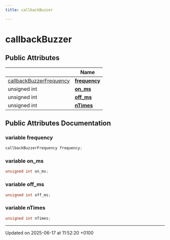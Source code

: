 ```yaml
---
title: callbackBuzzer

---
```


# callbackBuzzer





## Public Attributes

|                | Name           |
| -------------- | -------------- |
| [callbackBuzzerFrequency](titusstubs_8cpp.md#enum-callbackbuzzerfrequency) | **[frequency](structcallback_buzzer.md#variable-frequency)**  |
| unsigned int | **[on_ms](structcallback_buzzer.md#variable-on-ms)**  |
| unsigned int | **[off_ms](structcallback_buzzer.md#variable-off-ms)**  |
| unsigned int | **[nTimes](structcallback_buzzer.md#variable-ntimes)**  |

## Public Attributes Documentation

### variable frequency

```cpp
callbackBuzzerFrequency frequency;
```


### variable on_ms

```cpp
unsigned int on_ms;
```


### variable off_ms

```cpp
unsigned int off_ms;
```


### variable nTimes

```cpp
unsigned int nTimes;
```


-------------------------------

Updated on 2025-06-17 at 11:52:20 +0100